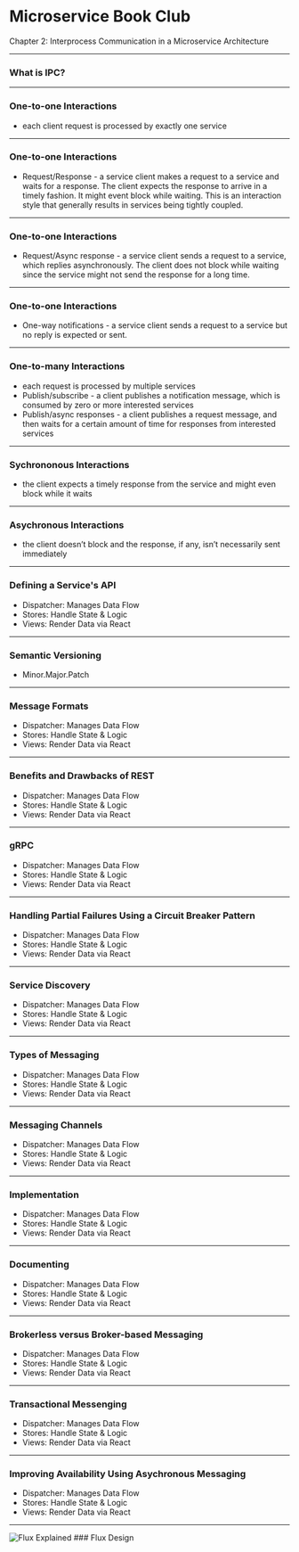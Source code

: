 
# Microservice Book Club 

Chapter 2: Interprocess Communication in a Microservice Architecture

---

### What is IPC?

---

### One-to-one Interactions

- each client request is processed by exactly one service

---

### One-to-one Interactions

- Request/Response - a service client makes a request to a service and waits for a response. The client expects the response to arrive in a timely fashion. It might event block while waiting. This is an interaction style that generally results in services being tightly coupled.

---

### One-to-one Interactions

- Request/Async response - a service client sends a request to a service, which replies asynchronously. The client does not block while waiting since the service might not send the response for a long time.

---

### One-to-one Interactions

- One-way notifications - a service client sends a request to a service but no reply is expected or sent.

---

### One-to-many Interactions

- each request is processed by multiple services
- Publish/subscribe - a client publishes a notification message, which is consumed by zero or more interested services
- Publish/async responses - a client publishes a request message, and then waits for a certain amount of time for responses from interested services

---

### Sychrononous Interactions

- the client expects a timely response from the service and might even block while it waits

---

### Asychronous Interactions

- the client doesn’t block and the response, if any, isn’t necessarily sent immediately

---

### Defining a Service's API

- Dispatcher: Manages Data Flow
- Stores: Handle State & Logic
- Views: Render Data via React

---

### Semantic Versioning

- Minor.Major.Patch

---

### Message Formats

- Dispatcher: Manages Data Flow
- Stores: Handle State & Logic
- Views: Render Data via React

---

### Benefits and Drawbacks of REST

- Dispatcher: Manages Data Flow
- Stores: Handle State & Logic
- Views: Render Data via React

---

### gRPC

- Dispatcher: Manages Data Flow
- Stores: Handle State & Logic
- Views: Render Data via React

---

### Handling Partial Failures Using a Circuit Breaker Pattern

- Dispatcher: Manages Data Flow
- Stores: Handle State & Logic
- Views: Render Data via React

---

### Service Discovery

- Dispatcher: Manages Data Flow
- Stores: Handle State & Logic
- Views: Render Data via React

---

### Types of Messaging

- Dispatcher: Manages Data Flow
- Stores: Handle State & Logic
- Views: Render Data via React

---

### Messaging Channels

- Dispatcher: Manages Data Flow
- Stores: Handle State & Logic
- Views: Render Data via React

---

### Implementation

- Dispatcher: Manages Data Flow
- Stores: Handle State & Logic
- Views: Render Data via React

---

### Documenting

- Dispatcher: Manages Data Flow
- Stores: Handle State & Logic
- Views: Render Data via React

---

### Brokerless versus Broker-based Messaging

- Dispatcher: Manages Data Flow
- Stores: Handle State & Logic
- Views: Render Data via React

---

### Transactional Messenging

- Dispatcher: Manages Data Flow
- Stores: Handle State & Logic
- Views: Render Data via React

---

### Improving Availability Using Asychronous Messaging

- Dispatcher: Manages Data Flow
- Stores: Handle State & Logic
- Views: Render Data via React

---

![Flux Explained](https://facebook.github.io/flux/img/flux-simple-f8-diagram-explained-1300w.png)  ### Flux Design